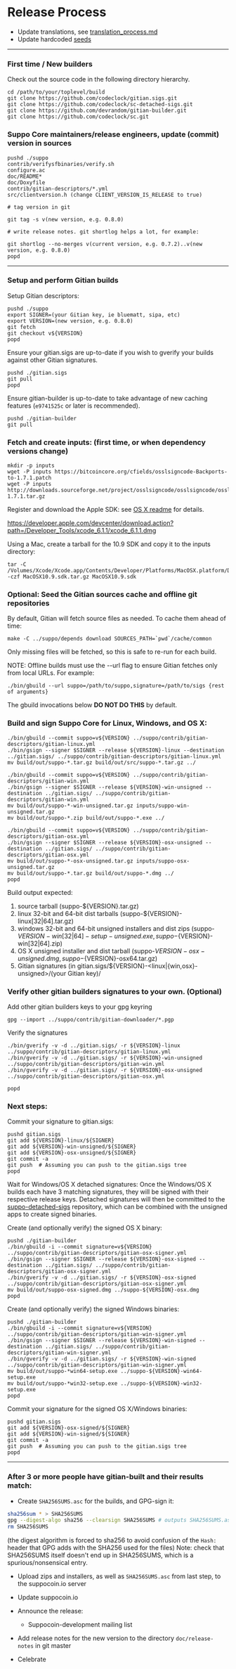 Release Process
====================

* Update translations, see [translation_process.md](https://github.com/codeclock/sc/blob/master/doc/translation_process.md#syncing-with-transifex)
* Update hardcoded [seeds](/contrib/seeds)

* * *

### First time / New builders
Check out the source code in the following directory hierarchy.

	cd /path/to/your/toplevel/build
	git clone https://github.com/codeclock/gitian.sigs.git
	git clone https://github.com/codeclock/sc-detached-sigs.git
	git clone https://github.com/devrandom/gitian-builder.git
	git clone https://github.com/codeclock/sc.git

### Suppo Core maintainers/release engineers, update (commit) version in sources

	pushd ./suppo
	contrib/verifysfbinaries/verify.sh
	configure.ac
	doc/README*
	doc/Doxyfile
	contrib/gitian-descriptors/*.yml
	src/clientversion.h (change CLIENT_VERSION_IS_RELEASE to true)

	# tag version in git

	git tag -s v(new version, e.g. 0.8.0)

	# write release notes. git shortlog helps a lot, for example:

	git shortlog --no-merges v(current version, e.g. 0.7.2)..v(new version, e.g. 0.8.0)
	popd

* * *

### Setup and perform Gitian builds

 Setup Gitian descriptors:

	pushd ./suppo
	export SIGNER=(your Gitian key, ie bluematt, sipa, etc)
	export VERSION=(new version, e.g. 0.8.0)
	git fetch
	git checkout v${VERSION}
	popd

  Ensure your gitian.sigs are up-to-date if you wish to gverify your builds against other Gitian signatures.

	pushd ./gitian.sigs
	git pull
	popd

  Ensure gitian-builder is up-to-date to take advantage of new caching features (`e9741525c` or later is recommended).

	pushd ./gitian-builder
	git pull

### Fetch and create inputs: (first time, or when dependency versions change)

	mkdir -p inputs
	wget -P inputs https://bitcoincore.org/cfields/osslsigncode-Backports-to-1.7.1.patch
	wget -P inputs http://downloads.sourceforge.net/project/osslsigncode/osslsigncode/osslsigncode-1.7.1.tar.gz

 Register and download the Apple SDK: see [OS X readme](README_osx.txt) for details.

 https://developer.apple.com/devcenter/download.action?path=/Developer_Tools/xcode_6.1.1/xcode_6.1.1.dmg

 Using a Mac, create a tarball for the 10.9 SDK and copy it to the inputs directory:

	tar -C /Volumes/Xcode/Xcode.app/Contents/Developer/Platforms/MacOSX.platform/Developer/SDKs/ -czf MacOSX10.9.sdk.tar.gz MacOSX10.9.sdk

### Optional: Seed the Gitian sources cache and offline git repositories

By default, Gitian will fetch source files as needed. To cache them ahead of time:

	make -C ../suppo/depends download SOURCES_PATH=`pwd`/cache/common

Only missing files will be fetched, so this is safe to re-run for each build.

NOTE: Offline builds must use the --url flag to ensure Gitian fetches only from local URLs. For example:
```
./bin/gbuild --url suppo=/path/to/suppo,signature=/path/to/sigs {rest of arguments}
```
The gbuild invocations below <b>DO NOT DO THIS</b> by default.

### Build and sign Suppo Core for Linux, Windows, and OS X:

	./bin/gbuild --commit suppo=v${VERSION} ../suppo/contrib/gitian-descriptors/gitian-linux.yml
	./bin/gsign --signer $SIGNER --release ${VERSION}-linux --destination ../gitian.sigs/ ../suppo/contrib/gitian-descriptors/gitian-linux.yml
	mv build/out/suppo-*.tar.gz build/out/src/suppo-*.tar.gz ../

	./bin/gbuild --commit suppo=v${VERSION} ../suppo/contrib/gitian-descriptors/gitian-win.yml
	./bin/gsign --signer $SIGNER --release ${VERSION}-win-unsigned --destination ../gitian.sigs/ ../suppo/contrib/gitian-descriptors/gitian-win.yml
	mv build/out/suppo-*-win-unsigned.tar.gz inputs/suppo-win-unsigned.tar.gz
	mv build/out/suppo-*.zip build/out/suppo-*.exe ../

	./bin/gbuild --commit suppo=v${VERSION} ../suppo/contrib/gitian-descriptors/gitian-osx.yml
	./bin/gsign --signer $SIGNER --release ${VERSION}-osx-unsigned --destination ../gitian.sigs/ ../suppo/contrib/gitian-descriptors/gitian-osx.yml
	mv build/out/suppo-*-osx-unsigned.tar.gz inputs/suppo-osx-unsigned.tar.gz
	mv build/out/suppo-*.tar.gz build/out/suppo-*.dmg ../
	popd

  Build output expected:

  1. source tarball (suppo-${VERSION}.tar.gz)
  2. linux 32-bit and 64-bit dist tarballs (suppo-${VERSION}-linux[32|64].tar.gz)
  3. windows 32-bit and 64-bit unsigned installers and dist zips (suppo-${VERSION}-win[32|64]-setup-unsigned.exe, suppo-${VERSION}-win[32|64].zip)
  4. OS X unsigned installer and dist tarball (suppo-${VERSION}-osx-unsigned.dmg, suppo-${VERSION}-osx64.tar.gz)
  5. Gitian signatures (in gitian.sigs/${VERSION}-<linux|{win,osx}-unsigned>/(your Gitian key)/

### Verify other gitian builders signatures to your own. (Optional)

  Add other gitian builders keys to your gpg keyring

	gpg --import ../suppo/contrib/gitian-downloader/*.pgp

  Verify the signatures

	./bin/gverify -v -d ../gitian.sigs/ -r ${VERSION}-linux ../suppo/contrib/gitian-descriptors/gitian-linux.yml
	./bin/gverify -v -d ../gitian.sigs/ -r ${VERSION}-win-unsigned ../suppo/contrib/gitian-descriptors/gitian-win.yml
	./bin/gverify -v -d ../gitian.sigs/ -r ${VERSION}-osx-unsigned ../suppo/contrib/gitian-descriptors/gitian-osx.yml

	popd

### Next steps:

Commit your signature to gitian.sigs:

	pushd gitian.sigs
	git add ${VERSION}-linux/${SIGNER}
	git add ${VERSION}-win-unsigned/${SIGNER}
	git add ${VERSION}-osx-unsigned/${SIGNER}
	git commit -a
	git push  # Assuming you can push to the gitian.sigs tree
	popd

  Wait for Windows/OS X detached signatures:
	Once the Windows/OS X builds each have 3 matching signatures, they will be signed with their respective release keys.
	Detached signatures will then be committed to the [suppo-detached-sigs](https://github.com/codeclock/sc-detached-sigs) repository, which can be combined with the unsigned apps to create signed binaries.

  Create (and optionally verify) the signed OS X binary:

	pushd ./gitian-builder
	./bin/gbuild -i --commit signature=v${VERSION} ../suppo/contrib/gitian-descriptors/gitian-osx-signer.yml
	./bin/gsign --signer $SIGNER --release ${VERSION}-osx-signed --destination ../gitian.sigs/ ../suppo/contrib/gitian-descriptors/gitian-osx-signer.yml
	./bin/gverify -v -d ../gitian.sigs/ -r ${VERSION}-osx-signed ../suppo/contrib/gitian-descriptors/gitian-osx-signer.yml
	mv build/out/suppo-osx-signed.dmg ../suppo-${VERSION}-osx.dmg
	popd

  Create (and optionally verify) the signed Windows binaries:

	pushd ./gitian-builder
	./bin/gbuild -i --commit signature=v${VERSION} ../suppo/contrib/gitian-descriptors/gitian-win-signer.yml
	./bin/gsign --signer $SIGNER --release ${VERSION}-win-signed --destination ../gitian.sigs/ ../suppo/contrib/gitian-descriptors/gitian-win-signer.yml
	./bin/gverify -v -d ../gitian.sigs/ -r ${VERSION}-win-signed ../suppo/contrib/gitian-descriptors/gitian-win-signer.yml
	mv build/out/suppo-*win64-setup.exe ../suppo-${VERSION}-win64-setup.exe
	mv build/out/suppo-*win32-setup.exe ../suppo-${VERSION}-win32-setup.exe
	popd

Commit your signature for the signed OS X/Windows binaries:

	pushd gitian.sigs
	git add ${VERSION}-osx-signed/${SIGNER}
	git add ${VERSION}-win-signed/${SIGNER}
	git commit -a
	git push  # Assuming you can push to the gitian.sigs tree
	popd

-------------------------------------------------------------------------

### After 3 or more people have gitian-built and their results match:

- Create `SHA256SUMS.asc` for the builds, and GPG-sign it:
```bash
sha256sum * > SHA256SUMS
gpg --digest-algo sha256 --clearsign SHA256SUMS # outputs SHA256SUMS.asc
rm SHA256SUMS
```
(the digest algorithm is forced to sha256 to avoid confusion of the `Hash:` header that GPG adds with the SHA256 used for the files)
Note: check that SHA256SUMS itself doesn't end up in SHA256SUMS, which is a spurious/nonsensical entry.

- Upload zips and installers, as well as `SHA256SUMS.asc` from last step, to the suppocoin.io server

- Update suppocoin.io

- Announce the release:

  - Suppocoin-development mailing list


- Add release notes for the new version to the directory `doc/release-notes` in git master

- Celebrate
